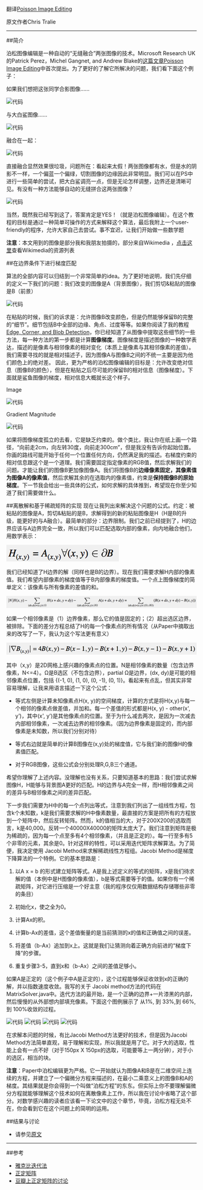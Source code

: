 翻译[Poisson Image Editing](http://www.ctralie.com/Teaching/PoissonImageEditing/)

原文作者Chris Tralie

***


##简介

泊松图像编辑是一种自动的“无缝融合”两张图像的技术。Microsoft Research UK的Patrick Perez，Michel Gangnet, and Andrew Blake的[这篇文章Poisson Image Editing](http://bybjhso.xeds.eu/clone/poisson.pdf)中首次提出。为了更好的了解它所解决的问题，我们看下面这个例子：

如果我们想把这张同学合影图像……

![代码](http://www.ctralie.com/Teaching/PoissonImageEditing/Examples/beach.jpg) 

与大白鲨图像……

![代码](http://www.ctralie.com/Teaching/PoissonImageEditing/Examples/GreatWhiteShark.jpg) 

融合在一起：

![代码](http://www.ctralie.com/Teaching/PoissonImageEditing/Examples/sharkBefore.png) 

直接融合显然效果很垃圾，问题所在：看起来太假！两张图像都有水，但是水的阴影不一样，一个偏蓝一个偏绿，切割图像的边缘因此非常明显。我们可以在PS中进行一些简单的尝试，把大白鲨调亮一点，但是无论怎样调整，边界还是清晰可见。有没有一种方法能够自动的无缝拼合这两张图像？

![代码](http://www.ctralie.com/Teaching/PoissonImageEditing/Examples/sharkAfter.png) 

当然，既然我已经写到这了，答案肯定是YES！（就是泊松图像编辑）。在这个教程的目标是通过一种简单可操作的方式来解释这个算法，最后我附上一个user-friendly的程序，允许大家自己去尝试。事不宜迟，让我们开始做一些数学题

**注意**：本文用到的图像是部分我和我朋友拍摄的，部分来自Wikimedia ，[点击这里](http://www.ctralie.com/Teaching/PoissonImageEditing/PictureAttributions.txt)查看Wikimedia的资源列表


##在边界条件下进行梯度匹配

算法的全部内容可以归结到一个非常简单的idea。为了更好地说明，我们先仔细的定义一下我们的问题：我们改变的图像是A（背景图像），我们剪切&粘贴的图像是B（前景）

![代码](http://www.ctralie.com/Teaching/PoissonImageEditing/imageAimageB.png)


在粘贴的时候，我们的诉求是：允许图像B改变颜色，但是仍然能够保留B的完整的“细节”。细节包括B中全部的边缘、角点、过度等等。如果你阅读了我的教程[Edge, Corner, and Blob Detection](www.ctralie.com/Teaching/EdgeCornerBlob)，你已经知道了从图像中提取这些细节的一些方法，每一种方法的第一步都是计算**图像梯度**。图像梯度是描述图像的一种数学表达，描述的是像素与相邻像素的相对变化（本质上是像素与其相邻像素的差值）。我们需要寻找的就是相对描述子，因为图像A与图像B之间的不统一主要是因为他们颜色上的绝对差。
因此，更为严格的泊松图像编辑的目标是：允许改变绝对信息（图像B的颜色），但是在粘贴之后尽可能的保留B的相对信息（图像梯度）。下面就是鲨鱼图像的梯度，相对信息大概就长这个样子。 

Image

![代码](http://www.ctralie.com/Teaching/PoissonImageEditing/Examples/GreatWhiteShark.jpg)

Gradient Magnitude

![代码](http://www.ctralie.com/Teaching/PoissonImageEditing/Examples/sharkGradient.png)

如果将图像梯度孤立的去看，它是缺乏约束的。做个类比，我让你在纸上画一个路径，“向前走2cm，向左转30度，向前走300cm”，但是我没有告诉你起始位置。你画的路线可能开始于任何一个位置任何方向，仍然满足我的描述。右梯度约束的相对信息跟这个是一个道理。我们需要固定指定像素的RGB值，然后求解我们的问题。才能让我们的图像B更加像图像A。我们将图像B的**边缘像素固定，其像素值为图像A的像素值**，然后求解其余的在选取内的像素值，约束是**保持图像B的原始梯度**。下一节我会给出一些具体的公式，如何求解的具体推到，希望现在你至少知道了我们需要做什么。

##离散解和基于稀疏矩阵的实现
现在让我列出来解决这个问题的公式。约定：被粘贴的图像是A，剪切&粘贴的是B，求解得到的新的粘贴图像是H（H是B的升级，能更好的与A融合）。最简单的部分：边界限制。我们之前已经提到了，H的边界应该与A边界完全一致，所以我们可以匹配选取内部的像素，向内地融合他们，用数学表示：

![代码](/img/posts/PIE公式1.png)  

我们已经知道了H边界的解（同样也是B的边界）。现在我们需要求解H内部的像素值。我们希望内部像素的梯度值等于B内部像素的梯度值。一个点上图像梯度的简单定义：该像素与所有像素的差值的和。

![代码](/img/posts/PIE公式2.png)  

如果一个相邻像素是（1）边界像素，那么它的值是固定的；（2）超出选区边界，被排除。下面的差分方程总结了H的每一个像素点的所有情况（从Paper中摘取出来的改写了一下，我认为这个写法更有意义）

![代码](/img/posts/PIE公式3.png)  


其中（x,y）是2D网格上感兴趣的像素点的位置。N是相邻像素的数量（包含边界像素，N<=4）。Ω是B选区（不包含边界），partial Ω是边界，(dx, dy)是可能的相邻像素点位置，包括 {(-1, 0), (1, 0), (0, -1), (0, 1)}。看起来有点乱，但其实非常容易理解，让我来用语言描述一下这个公式：

   * 等式左侧是计算未知像素点H(x, y)的空间梯度，计算的方式是将H(x,y)与每一个相邻的像素点做差值，并加和。每一个差值的形式都是H(x, y) - other(x', y’)，其中(x', y’)是其他像素点的位置。至于为什么减去两次，是因为一次减去内部相邻像素，一次减去边界的相邻像素。（因为边界像素是固定的，而内部像素是未知数，所以我们分别对待）

   * 等式右边就是简单的计算B图像在(x,y)处的梯度值，它与我们新的图像H的像素值匹配。

   * 对于RGB图像，这些公式会分别处理R,G,B三个通道。


希望你理解了上述内容。没理解也没有关系，只要知道基本的思路：我们尝试求解图像H，H能够与背景图A更好的匹配。H的边界与A完全一样，而H相邻像素之间的差异与B相邻像素之间的差异匹配。



下一步我们需要为H中的每一个点列出等式，注意到我们列出了一组线性方程，包含k个未知数，k是我们需要求解的H中像素数量，最直接的方案是把所有的方程放到一个矩阵中，然后反转矩阵。然而，k的值相当的大，对于200X200的选取而言，k是40,000。反转一个40000X40000的矩阵太庞大了。我们注意到矩阵是极为稀疏的，因为每一个点至多有4个相邻像素，（并且是正定的）。每一行至多有5个非零的元素，其余是0。针对这样的特性，可以采用迭代矩阵求解算法。为了简便，我决定使用 Jacobi Method来求解稀疏线性方程组。Jacobi Method是梯度下降算法的一个特例。它的基本思路是：


  1. 以A x = b 的形式建立矩阵等式。A是我上述定义的等式的矩阵，x是我们待求解的值（本例中是H图像的像素值），b是等式需要等于的值。如果你有一个稀疏矩阵，对它进行压缩是一个好主意（我的程序仅仅用数据结构存储哪些非零的条目）

  2. 初始化x，使之全为0。

  3. 计算Ax的积。

  4. 计算b-Ax的差值，这个差值衡量的是当前猜测的x的值和正确值之间的误差。

  5. 将差值（b-Ax）追加到x上。这就是我们让猜测向着正确方向前进的“梯度下降”的步骤。

  6. 重复步骤3-5，直到x和（b-Ax）之间的差值足够小。

如果A是正定的（这个例子中A是正定的），这个过程能够保证收敛到x的正确的解，并以指数速度收敛。我写的关于 Jacobi method方法的代码在MatrixSolver.java中。迭代方法的最开始，是一个正确的边界+一片漆黑的内部，然后慢慢的从外部想内部填充像素。下面这个图例展示了 从1%, 到 33%,到 66%, 到 100%收敛的过程。


![代码](http://www.ctralie.com/Teaching/PoissonImageEditing/convergence0.png) 
![代码](http://www.ctralie.com/Teaching/PoissonImageEditing/convergence33.png)
![代码](http://www.ctralie.com/Teaching/PoissonImageEditing/convergence66.png) 
![代码](http://www.ctralie.com/Teaching/PoissonImageEditing/convergence100.png) 


在求解本问题的时候，有比Jacobi Method方法更好的技术，但是因为Jacobi Method方法简单直观，易于理解和实现，所以我就是用了它。对于大的选取，性能上会有一点不好（对于150px X 150px的选取，可能要等上一两分钟），对于小的选区，相当的块。

**注意**：Paper中泊松编辑更为严格。它一开始就认为图像A和B是在二维空间上连续的方程，并建立了一个偏微分方程来描述的，在最小二乘意义上的图像B和A的梯度。其结果就是你会得到一个叫做“泊松方程”的东东。但实际上你不要理解偏微分方程就能够理解这个技术如何在离散像素上工作，所以我在讨论中省略了这个部分。对数学感兴趣的读者应该看一下论文中的这个章节，毕竟，泊松方程无处不在，你会看到它在这个问题上的简明的运用。

##结果与讨论

- 请参见[原文](http://www.ctralie.com/Teaching/PoissonImageEditing/)

***

##参考
- [雅克比迭代法](http://zh.wikipedia.org/wiki/%E9%9B%85%E5%8F%AF%E6%AF%94%E6%B3%95)
- [正定矩阵](http://zh.wikipedia.org/wiki/%E6%AD%A3%E5%AE%9A%E7%9F%A9%E9%98%B5)
- [豆瓣上正定矩阵的讨论](http://www.douban.com/group/topic/4943161/)